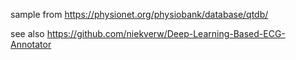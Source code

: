 sample from https://physionet.org/physiobank/database/qtdb/

see also https://github.com/niekverw/Deep-Learning-Based-ECG-Annotator

